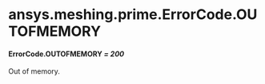 <a id="ansys-meshing-prime-errorcode-outofmemory"></a>

# ansys.meshing.prime.ErrorCode.OUTOFMEMORY

<a id="ansys.meshing.prime.ErrorCode.OUTOFMEMORY"></a>

#### ErrorCode.OUTOFMEMORY *= 200*

Out of memory.

<!-- !! processed by numpydoc !! -->
